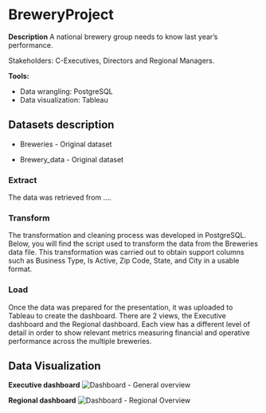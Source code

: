 # BreweryProject
**Description**
A national brewery group needs to know last year’s performance.

Stakeholders: C-Executives, Directors and Regional Managers.

**Tools:** 
- Data wrangling: PostgreSQL
- Data visualization: Tableau

## **Datasets description**
- Breweries - Original dataset


- Brewery_data - Original dataset


### **Extract**
The data was retrieved from ....

### **Transform**
The transformation and cleaning process was developed in PostgreSQL. Below, you will find the script used to transform the data from the Breweries data file. This transformation was carried out to obtain support columns such as Business Type, Is Active, Zip Code, State, and City in a usable format.




### **Load**
Once the data was prepared for the presentation, it was uploaded to Tableau to create the dashboard. There are 2 views, the Executive dashboard and the Regional dashboard. Each view has a different level of detail in order to show relevant metrics measuring financial and operative performance across the multiple breweries.


## Data Visualization
**Executive dashboard**
![Dashboard - General overview](https://github.com/ServandoBa/BreweryProject/assets/131488634/748a750d-94be-4bbc-949d-6afc5be9d4e8)

**Regional dashboard**
![Dashboard - Regional Overview](https://github.com/ServandoBa/BreweryProject/assets/131488634/0ff5d9ec-2265-458d-8624-5962ebf1bb1f)




